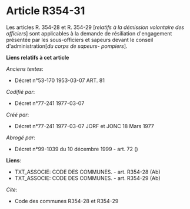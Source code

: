 # Article R354-31

Les articles R. 354-28 et R. 354-29 [*relatifs à la démission volontaire des officiers*] sont applicables à la demande de
résiliation d'engagement présentée par les sous-officiers et sapeurs devant le conseil d'administration[*du corps de sapeurs-
pompiers*].

**Liens relatifs à cet article**

_Anciens textes_:

  - Décret n°53-170 1953-03-07 ART. 81

_Codifié par_:

  - Décret n°77-241 1977-03-07

_Créé par_:

  - Décret n°77-241 1977-03-07 JORF et JONC 18 Mars 1977

_Abrogé par_:

  - Décret n°99-1039 du 10 décembre 1999 - art. 72 ()

**Liens**:

  - TXT_ASSOCIE: CODE DES COMMUNES. - art. R354-28 (Ab)
  - TXT_ASSOCIE: CODE DES COMMUNES. - art. R354-29 (Ab)

_Cite_:

  - Code des communes R354-28 et R354-29
